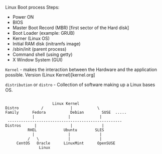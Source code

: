 
Linux Boot process Steps:
  - Power ON
  - BIOS
  - Master Boot Record (MBR) [first sector of the Hard disk]
  - Boot Loader (example: GRUB)
  - Kerner (Linux OS)
  - Initial RAM disk (initramfs image)
  - /sbin/init (parent process)
  - Command shell (using getty)
  - X Window System (GUI)
  
 
 `Kernel` - makes the interaction between the Hardware and the application possible.
 Version (Linux Kernel)[kernel.org]
 
 `distribution` or `distro` - Collection of software making up a Linux bases OS.
 
 ```
 
                      Linux Kernel
Distro          /            |           \
Family      Fedora           Debian        SUSE  .....
             |               |             |
  ---------------------------------------------------
Distros      |               |             |
           RHEL            Ubuntu        SLES
             |               |             |
           /   \             |             |
      CentOS   Oracle      LinuxMint      OpenSUSE
                Linux
              
 ```
